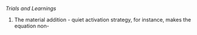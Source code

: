 

*Trials and Learnings*
1. The material addition - quiet activation strategy, for instance, makes the equation non-